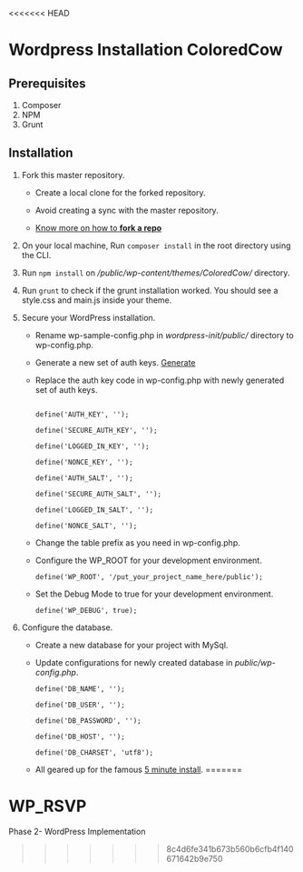 <<<<<<< HEAD
# Wordpress Installation ColoredCow

## Prerequisites

1. Composer
2. NPM
3. Grunt

## Installation

1. Fork this master repository.

   * Create a local clone for the forked repository.

   * Avoid creating a sync with the master repository.

   * [Know more on how to **fork a repo**](https://help.github.com/articles/fork-a-repo/)

2. On your local machine, Run `composer install` in the root directory using the CLI.

3. Run `npm install` on */public/wp-content/themes/ColoredCow/* directory.

4. Run `grunt` to check if the grunt installation worked. You should see a style.css and main.js inside your theme. 

5. Secure your WordPress installation.

   * Rename wp-sample-config.php in *wordpress-init/public/* directory to wp-config.php.

   * Generate a new set of auth keys. [Generate](https://api.wordpress.org/secret-key/1.1/salt/)

   * Replace the auth key code in wp-config.php with newly generated set of auth keys.
      ```
  
      define('AUTH_KEY', '');
  
      define('SECURE_AUTH_KEY', '');
  
      define('LOGGED_IN_KEY', '');
  
      define('NONCE_KEY', '');
  
      define('AUTH_SALT', '');
  
      define('SECURE_AUTH_SALT', '');
  
      define('LOGGED_IN_SALT', '');
  
      define('NONCE_SALT', '');
  
      ```

   * Change the table prefix as you need in wp-config.php.
   
   * Configure the WP_ROOT for your development environment.
      ```
      define('WP_ROOT', '/put_your_project_name_here/public');
      
      ```
   
   * Set the Debug Mode to true for your development environment.
      ```
      define('WP_DEBUG', true);
      
      ```

6. Configure the database.

   * Create a new database for your project with MySql.

   * Update configurations for newly created database in *public/wp-config.php*.
      ```
      define('DB_NAME', '');
      
      define('DB_USER', '');
      
      define('DB_PASSWORD', '');
      
      define('DB_HOST', '');
      
      define('DB_CHARSET', 'utf8');
      
      ```

   * All geared up for the famous [5 minute install](https://codex.wordpress.org/Installing_WordPress). 
=======
# WP_RSVP
Phase 2- WordPress Implementation
>>>>>>> 8c4d6fe341b673b560b6cfb4f140671642b9e750
